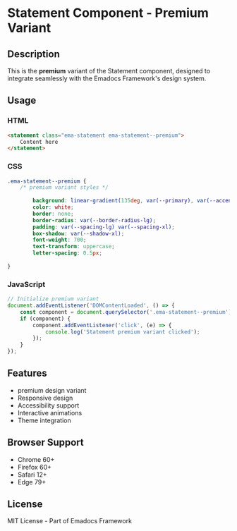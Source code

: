 # Statement Component - Premium Variant

## Description
This is the **premium** variant of the Statement component, designed to integrate seamlessly with the Emadocs Framework's design system.

## Usage

### HTML
```html
<statement class="ema-statement ema-statement--premium">
    Content here
</statement>
```

### CSS
```css
.ema-statement--premium {
    /* premium variant styles */
    
        background: linear-gradient(135deg, var(--primary), var(--accent));
        color: white;
        border: none;
        border-radius: var(--border-radius-lg);
        padding: var(--spacing-lg) var(--spacing-xl);
        box-shadow: var(--shadow-xl);
        font-weight: 700;
        text-transform: uppercase;
        letter-spacing: 0.5px;
    
}
```

### JavaScript
```javascript
// Initialize premium variant
document.addEventListener('DOMContentLoaded', () => {
    const component = document.querySelector('.ema-statement--premium');
    if (component) {
        component.addEventListener('click', (e) => {
            console.log('Statement premium variant clicked');
        });
    }
});
```

## Features
- premium design variant
- Responsive design
- Accessibility support
- Interactive animations
- Theme integration

## Browser Support
- Chrome 60+
- Firefox 60+
- Safari 12+
- Edge 79+

## License
MIT License - Part of Emadocs Framework
